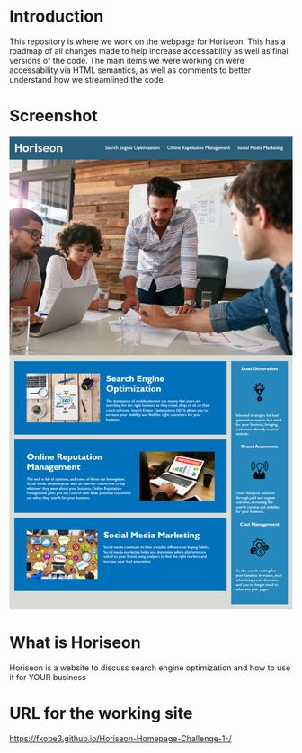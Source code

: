 # Introduction
 This repository is where we work on the webpage for Horiseon. This has a roadmap of all changes made to help increase accessability as well as final versions of the code. The main items we were working on were accessability via HTML semantics, as well as comments to better understand how we streamlined the code.
 
# Screenshot
 <img src="assets/images/Screenshot-for-the-Readme.png">
 
# What is Horiseon
Horiseon is a website to discuss search engine optimization and how to use it for YOUR business
 
# URL for the working site
https://fkobe3.github.io/Horiseon-Homepage-Challenge-1-/
